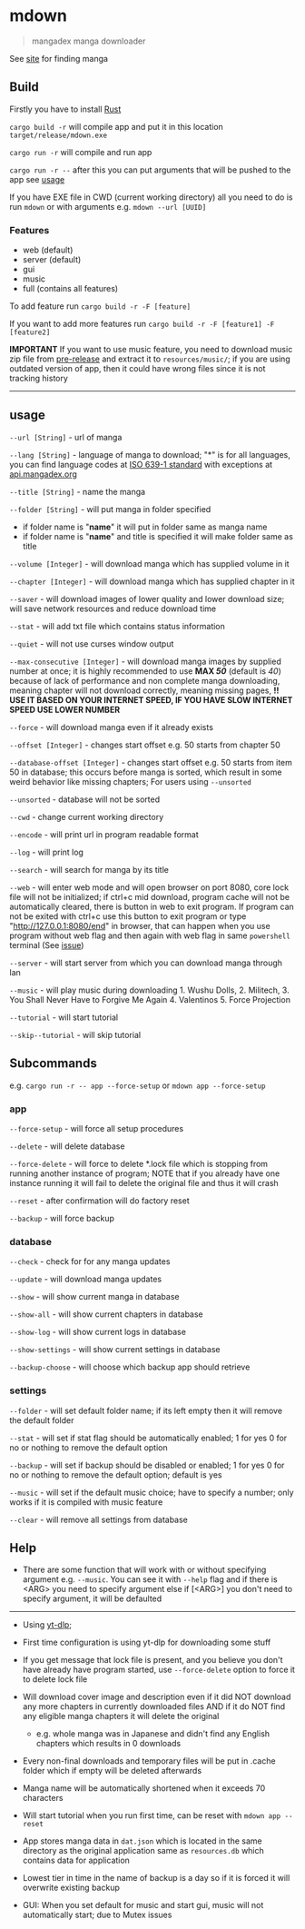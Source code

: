# mdown

> mangadex manga downloader

See [site](https://mangadex.org/) for finding manga

## Build

Firstly you have to install [Rust](https://www.rust-lang.org/tools/install)

`cargo build -r` will compile app and put it in this location `target/release/mdown.exe`

`cargo run -r` will compile and run app

`cargo run -r --` after this you can put arguments that will be pushed to the app see [usage](https://github.com/GrenManSK/mdown?tab=readme-ov-file#usage)

If you have EXE file in CWD (current working directory) all you need to do is run `mdown` or with arguments e.g. `mdown --url [UUID]`

### Features

- web (default)
- server (default)
- gui
- music
- full (contains all features)

To add feature run `cargo build -r -F [feature]`

If you want to add more features run `cargo build -r -F [feature1] -F [feature2]`

**IMPORTANT**  If you want to use music feature, you need to download music zip file from [pre-release](https://github.com/GrenManSK/mdown/releases/tag/resources) and extract it to `resources/music/`; if you are using outdated version of app, then it could have wrong files since it is not tracking history

---

## usage

`--url [String]` - url of manga

`--lang [String]` - language of manga to download; "*" is for all languages, you can find language codes at [ISO 639-1 standard](https://en.wikipedia.org/wiki/List_of_ISO_639_language_codes) with exceptions at [api.mangadex.org](https://api.mangadex.org/docs/3-enumerations/#language-codes--localization)

`--title [String]` - name the manga

`--folder [String]` - will put manga in folder specified

- if folder name is "**name**" it will put in folder same as manga name
- if folder name is "**name**" and title is specified it will make folder same as title

`--volume [Integer]` - will download manga which has supplied volume in it

`--chapter [Integer]` - will download manga which has supplied chapter in it

`--saver` - will download images of lower quality and lower download size; will save network resources and reduce download time

`--stat` - will add txt file which contains status information

`--quiet` - will not use curses window output

`--max-consecutive [Integer]` - will download manga images by supplied number at once; it is highly recommended to use **MAX *50*** (default is *40*) because of lack of performance and non complete manga downloading, meaning chapter will not download correctly, meaning missing pages, **!! USE IT BASED ON YOUR INTERNET SPEED, IF YOU HAVE SLOW INTERNET SPEED USE LOWER NUMBER**

`--force` - will download manga even if it already exists

`--offset [Integer]` - changes start offset e.g. 50 starts from chapter 50

`--database-offset [Integer]` - changes start offset e.g. 50 starts from item 50 in database; this occurs before manga is sorted, which result in some weird behavior like missing chapters; For users using `--unsorted`

`--unsorted` - database will not be sorted

`--cwd` - change current working directory

`--encode` - will print url in program readable format

`--log` - will print log

`--search` - will search for manga by its title

`--web` - will enter web mode and will open browser on port 8080, core lock file will not be initialized; if ctrl+c mid download, program cache will not be automatically cleared, there is button in web to exit program. If program can not be exited with ctrl+c use this button to exit program or type "<http://127.0.0.1:8080/end>" in browser, that can happen when you use program without web flag and then again with web flag in same `powershell` terminal (See [issue](https://github.com/GrenManSK/mdown/issues/5))

`--server` - will start server from which you can download manga through lan

`--music` - will play music during downloading 1. Wushu Dolls, 2. Militech, 3. You Shall Never Have to Forgive Me Again 4. Valentinos 5. Force Projection

`--tutorial` - will start tutorial

`--skip--tutorial` - will skip tutorial

## Subcommands

e.g. `cargo run -r -- app --force-setup` or `mdown app --force-setup`

### app

`--force-setup` - will force all setup procedures

`--delete` - will delete database

`--force-delete` - will force to delete *.lock file which is stopping from running another instance of program; NOTE that if you already have one instance running it will fail to delete the original file and thus it will crash

`--reset` - after confirmation will do factory reset

`--backup` - will force backup

### database

`--check` - check for for any manga updates

`--update` - will download manga updates

`--show` - will show current manga in database

`--show-all` - will show current chapters in database

`--show-log` - will show current logs in database

`--show-settings` - will show current settings in database

`--backup-choose` - will choose which backup app should retrieve

### settings

`--folder` - will set default folder name; if its left empty then it will remove the default folder

`--stat` - will set if stat flag should be automatically enabled; 1 for yes 0 for no or nothing to remove the default option

`--backup` - will set if backup should be disabled or enabled; 1 for yes 0 for no or nothing to remove the default option; default is yes

`--music` - will set if the default music choice; have to specify a number; only works if it is compiled with music feature

`--clear` - will remove all settings from database

## Help

- There are some function that will work with or without specifying argument e.g. `--music`. You can see it with `--help` flag and if there is \<ARG\> you need to specify argument else if [\<ARG\>] you don't need to specify argument, it will be defaulted

---

- Using [yt-dlp](https://github.com/yt-dlp/yt-dlp);

- First time configuration is using yt-dlp for downloading some stuff

- If you get message that lock file is present, and you believe you don't have already have program started, use `--force-delete` option to force it to delete lock file

- Will download cover image and description even if it did NOT download any more chapters in currently downloaded files AND if it do NOT find any eligible manga chapters it will delete the original
  - e.g. whole manga was in Japanese and didn't find any English chapters which results in 0 downloads

- Every non-final downloads and temporary files will be put in .cache folder which if empty will be deleted afterwards

- Manga name will be automatically shortened when it exceeds 70 characters

- Will start tutorial when you run first time, can be reset with `mdown app --reset`

- App stores manga data in `dat.json` which is located in the same directory as the original application same as `resources.db` which contains data for application

- Lowest tier in time in the name of backup is a day so if it is forced it will overwrite existing backup

- GUI: When you set default for music and start gui, music will not automatically start; due to Mutex issues
